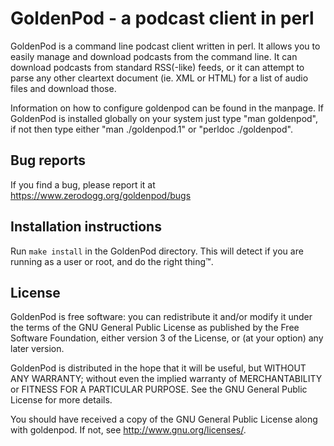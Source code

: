 # GoldenPod - a podcast client in perl

GoldenPod is a command line podcast client written in perl. It allows you to
easily manage and download podcasts from the command line. It can download
podcasts from standard RSS(-like) feeds, or it can attempt to parse any other
cleartext document (ie. XML or HTML) for a list of audio files and download
those.

Information on how to configure goldenpod can be found in the manpage. If
GoldenPod is installed globally on your system just type "man goldenpod", if
not then type either "man ./goldenpod.1" or "perldoc ./goldenpod".

## Bug reports

If you find a bug, please report it at https://www.zerodogg.org/goldenpod/bugs

## Installation instructions

Run `make install` in the GoldenPod directory. This will detect if you are
running as a user or root, and do the right thing™.

## License

GoldenPod is free software: you can redistribute it and/or modify it under the
terms of the GNU General Public License as published by the Free Software
Foundation, either version 3 of the License, or (at your option) any later
version.

GoldenPod is distributed in the hope that it will be useful, but WITHOUT ANY
WARRANTY; without even the implied warranty of MERCHANTABILITY or FITNESS FOR A
PARTICULAR PURPOSE. See the GNU General Public License for more details.

You should have received a copy of the GNU General Public License along with
goldenpod. If not, see http://www.gnu.org/licenses/.
